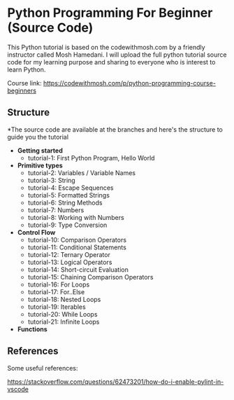 # Python Programming For Beginner (Source Code)

This Python tutorial is based on the codewithmosh.com by a friendly instructor called Mosh Hamedani. I will upload the full python tutorial source code for my learning purpose 
and sharing to everyone who is interest to learn Python.

Course link: https://codewithmosh.com/p/python-programming-course-beginners

## Structure

*The source code are available at the branches and here's the structure to guide you the tutorial
- <b>Getting started</b>
  - tutorial-1: First Python Program, Hello World
- <b>Primitive types</b>
  - tutorial-2: Variables / Variable Names
  - tutorial-3: String
  - tutorial-4: Escape Sequences
  - tutorial-5: Formatted Strings
  - tutorial-6: String Methods
  - tutorial-7: Numbers
  - tutorial-8: Working with Numbers
  - tutorial-9: Type Conversion
- <b>Control Flow</b>
  - tutorial-10: Comparison Operators
  - tutorial-11: Conditional Statements
  - tutorial-12: Ternary Operator
  - tutorial-13: Logical Operators
  - tutorial-14: Short-circuit Evaluation
  - tutorial-15: Chaining Comparison Operators
  - tutorial-16: For Loops
  - tutorial-17: For..Else
  - tutorial-18: Nested Loops
  - tutorial-19: Iterables
  - tutorial-20: While Loops
  - tutorial-21: Infinite Loops 
- <b>Functions</b>

## References

Some useful references:

https://stackoverflow.com/questions/62473201/how-do-i-enable-pylint-in-vscode
